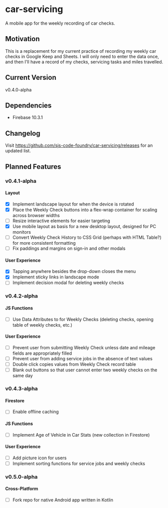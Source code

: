 # car-servicing
A mobile app for the weekly recording of car checks.
## Motivation
This is a replacement for my current practice of recording my weekly car checks in Google Keep and Sheets.  I will only need to enter the data once, and then I'll have a record of my checks, servicing tasks and miles travelled.
## Current Version
v0.4.0-alpha
## Dependencies
- Firebase 10.3.1
## Changelog
Visit https://github.com/sjs-code-foundry/car-servicing/releases for an updated list.
## Planned Features
### v0.4.1-alpha
#### Layout
- [x] Implement landscape layout for when the device is rotated
- [x] Place the Weekly Check buttons into a flex-wrap container for scaling across browser widths
- [ ] Resize interactive elements for easier targeting
- [x] Use mobile layout as basis for a new desktop layout, designed for PC monitors
- [ ] Convert Weekly Check History to CSS Grid (perhaps with HTML Table?) for more consistent formatting
- [ ] Fix paddings and margins on sign-in and other modals
#### User Experience
- [x] Tapping anywhere besides the drop-down closes the menu
- [x] Implement sticky links in landscape mode
- [ ] Implement decision modal for deleting weekly checks
### v0.4.2-alpha
#### JS Functions
- [ ] Use Data Attributes to for Weekly Checks (deleting checks, opening table of weekly checks, etc.)
#### User Experience
- [ ] Prevent user from submitting Weekly Check unless date and mileage fields are appropriately filled
- [ ] Prevent user from adding service jobs in the absence of text values
- [ ] Double click copies values from Weekly Check record table
- [ ] Blank out buttons so that user cannot enter two weekly checks on the same day
### v0.4.3-alpha
#### Firestore
- [ ] Enable offline caching
#### JS Functions
- [ ] Implement Age of Vehicle in Car Stats (new collection in Firestore)
#### User Experience
- [ ] Add picture icon for users
- [ ] Implement sorting functions for service jobs and weekly checks
### v0.5.0-alpha
#### Cross-Platform
- [ ] Fork repo for native Android app written in Kotlin
